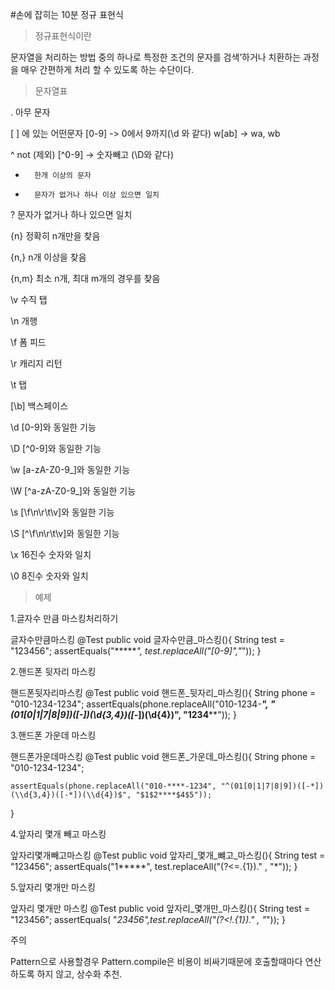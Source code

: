 #손에 잡히는 10분 정규 표현식
>정규표현식이란

문자열을 처리하는 방법 중의 하나로 특정한 조건의 문자를 검색’하거나 치환하는 과정을 매우 간편하게 처리 할 수 있도록 하는 수단이다.

>문자열표

.	    아무 문자

[ ]     에 있는 어떤문자 [0-9] -> 0에서 9까지(\d 와 같다) w[ab] -> wa, wb

^	    not (제외) [^0-9] -> 숫자빼고 (\D와 같다)

+	    한개 이상의 문자

*	    문자가 없거나 하나 이상 있으면 일치

?	    문자가 없거나 하나 있으면 일치

{n}	    정확히 n개만을 찾음

{n,}    n개 이상을 찾음

{n,m}	최소 n개, 최대 m개의 경우를 찾음

\v	    수직 탭

\n	    개행

\f	    폼 피드

\r	    캐리지 리턴

\t	    탭

[\b]	백스페이스

\d	    [0-9]와 동일한 기능

\D	    [^0-9]와 동일한 기능

\w	    [a-zA-Z0-9_]와 동일한 기능

\W	    [^a-zA-Z0-9_]와 동일한 기능

\s	    [\f\n\r\t\v]와 동일한 기능

\S	    [^\f\n\r\t\v]와 동일한 기능

\x      16진수 숫자와 일치

\0      8진수 숫자와 일치


>예제

1.글자수 만큼 마스킹처리하기

글자수만큼마스킹
@Test
public void 글자수만큼_마스킹(){
    String test = "123456";
    assertEquals("******", test.replaceAll("[0-9]","*"));
}


2.핸드폰 뒷자리 마스킹

핸드폰뒷자리마스킹
@Test
public void 핸드폰_뒷자리_마스킹(){
    String phone = "010-1234-1234";
    assertEquals(phone.replaceAll("010-1234-****", "(01[0|1|7|8|9])([-*])(\\d{3,4})([-*])(\\d{4})", "$1$2$3$4****"));
}


3.핸드폰 가운데 마스킹

핸드폰가운데마스킹
@Test
public void 핸드폰_가운데_마스킹(){
    String phone = "010-1234-1234";

    assertEquals(phone.replaceAll("010-****-1234", "^(01[0|1|7|8|9])([-*])(\\d{3,4})([-*])(\\d{4})$", "$1$2****$4$5"));
}


4.앞자리 몇개 빼고 마스킹

앞자리몇개빼고마스킹
@Test
public void 앞자리_몇개_뺴고_마스킹(){
    String test = "123456";
    assertEquals("1*****", test.replaceAll("(?<=.{1})." , "*"));
}


5.앞자리 몇개만 마스킹

앞자리 몇개만 마스킹
@Test
public void 앞자리_몇개만_마스킹(){
    String test = "123456";
    assertEquals( "*23456",test.replaceAll("(?<!.{1})." , "*"));
}


주의

Pattern으로 사용할경우 Pattern.compile은 비용이 비싸기때문에 호출할때마다 연산하도록 하지 않고, 상수화 추천.
